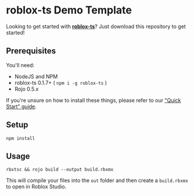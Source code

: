 # roblox-ts Demo Template

Looking to get started with [**roblox-ts**](https://roblox-ts.github.io)?
Just download this repository to get started!

## Prerequisites
You'll need:
- NodeJS and NPM
- roblox-ts 0.1.7+ ( `npm i -g roblox-ts` )
- Rojo 0.5.x

If you're unsure on how to install these things, please refer to our ["Quick Start" guide](https://roblox-ts.github.io/docs/quick-start).

## Setup
`npm install`

## Usage
`rbxtsc && rojo build --output build.rbxmx`

This will compile your files into the `out` folder and then create a `build.rbxmx` to open in Roblox Studio.